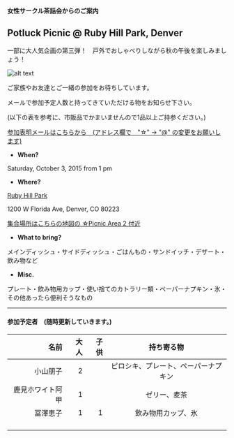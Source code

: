 #### 女性サークル茶話会からのご案内
## Potluck Picnic @ Ruby Hill Park, Denver
一部に大人気企画の第三弾！　戸外でおしゃべりしながら秋の午後を楽しみましょう！ 

![alt text](http://static1.squarespace.com/static/50940f26e4b05d6afda39c71/t/509aa126e4b0472f6bf1bcdc/1352311079199/20111024__pavillion%7Ep1.jpg?format=750w)

ご家族やお友達とご一緒の参加をお待ちしています。

メールで参加予定人数と持ってきていただける物をお知らせ下さい。

(以下の表を参考に、市販品でかまいませんので1品以上ご持参ください。)

<a href="mailto:tomoko.kd☆gmail.com?subject=Potluck Picnic @ Ruby Hill Park">参加表明メールはこちらから　(アドレス欄で　"☆" -> "@" の変更をお願いします)</a>


* __When?__ 

Saturday, October 3, 2015 from 1 pm


* __Where?__ 

[Ruby Hill Park](https://www.google.com/maps/place/Ruby+Hill+Park/@39.6858296,-105.0043237,16z/data=!3m1!4b1!4m2!3m1!1s0x876c7fa3495e7ab7:0x9d3da3ab45c18b98 "Where?")

1200 W Florida Ave, Denver, CO 80223

[集合場所はこちらの地図の ☆Picnic Area 2 付近](http://www.denvergov.org/portals/747/documents/parkart/ParkArt_Ruby%20Hill%20Park.pdf)

* __What to bring?__

メインディッシュ・サイドディッシュ・ごはんもの・サンドイッチ・デザート・飲み物など

* __Misc.__

プレート・飲み物用カップ・使い捨てのカトラリー類・ペーパーナプキン・氷・その他あったら便利そうなもの

***
#### 参加予定者　(随時更新していきます。)
| 名前　|大人|子供| 持ち寄る物|
|--------:|---:|---:|:---------:|
|小山朋子|2| |ピロシキ、プレート、ペーパーナプキン|
|鹿見ホワイト阿甲|1| |ゼリー、麦茶|
|冨澤恵子|1|1|飲み物用カップ、氷|
| | | | |
| | | | |
| | | | |
| | | | |

